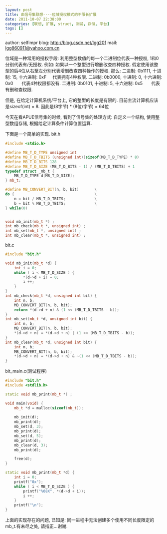 ```yaml
---
layout: post
title: 由信号集联想----位域授权模式的不限长扩展
date: 2011-10-07 22:38:00
categories: [联想, 扩展, struct, 测试, 存储, 平台]
tags: []
---
```

author: selfimpr
blog: http://blog.csdn.net/lgg201
mail: lgg860911@yahoo.com.cn

位域是一种常用的授权手段: 利用整型数值的每一个二进制位代表一种授权, 1和0分别代表有/无授权.
例如:
如果以一个整型进行增删改查四种授权.
假定使用该整型的后4位从右至左分别代表增删改查四种操作的授权. 那么:
二进制: 0b1111, 十进制: 15, 十六进制: 0xF     代表拥有4种权限.
二进制: 0b0000, 十进制: 0, 十六进制: 0x0       代表4种权限都没有.
二进制: 0b0101, 十进制: 5, 十六进制: 0x5       代表有删和查权限.

但是, 在给定计算机系统/平台上, 它的整型的长度是有限的. 目前主流计算机应该是sizeof(int) = 8. 因此是(8字节) * (8位/字节) = 64位

今天在看APUE信号集的时候, 看到了信号集的处理方式: 自定义一个结构, 使用整型数组存储, 根据给定计算条件计算位置运算.

下面是一个简单的实现.
bit.h


```cpp
#include <stdio.h>

#define MB_T_D_TYPE unsigned int 
#define MB_T_D_TBITS (unsigned int)(sizeof(MB_T_D_TYPE) * 8)
#define MB_T_D_BITS 128
#define MB_T_D_SIZE (MB_T_D_BITS - 1) / (MB_T_D_TBITS) + 1
typedef struct _mb_t {
	MB_T_D_TYPE d[MB_T_D_SIZE];
} mb_t;

#define MB_CONVERT_BIT(n, b, bit)		\
do {									\
	n = bit / MB_T_D_TBITS;				\
	b = bit % MB_T_D_TBITS;				\
} while(0)


void mb_init(mb_t *) ;
int mb_check(mb_t *, unsigned int) ;
int mb_set(mb_t *, unsigned int) ;
int mb_clear(mb_t *, unsigned int) ;

```

bit.c

```cpp
#include "bit.h"

void mb_init(mb_t *d) {
	int i = 0;
	while ( i < MB_T_D_SIZE ) {
		*(d->d + i) = 0;
		i ++;
	}
}
int mb_check(mb_t *d, unsigned int bit) {
	int n, b;
	MB_CONVERT_BIT(n, b, bit);
	return *(d->d + n) & (1 << (MB_T_D_TBITS - b));
}
int mb_set(mb_t *d, unsigned int bit) {
	int n, b;
	MB_CONVERT_BIT(n, b, bit);
	*(d->d + n) = *(d->d + n) | (1 << (MB_T_D_TBITS - b));
}
int mb_clear(mb_t *d, unsigned int bit) {
	int n, b;
	MB_CONVERT_BIT(n, b, bit);
	*(d->d + n) = *(d->d + n) & ~(1 << (MB_T_D_TBITS - b));
}

```

bit_main.c(测试程序)

```cpp
#include "bit.h"
#include <stdlib.h>

static void mb_print(mb_t *) ;

void main(void) {
	mb_t *d = malloc(sizeof(mb_t));
	
	mb_init(d);
	mb_print(d);
	mb_set(d, 3);
	mb_print(d);
	mb_set(d, 5);
	mb_print(d);
	mb_clear(d, 3);
	mb_print(d);

	free(d);
}

static void mb_print(mb_t *d) {
	int i = 0;
	printf("0x");
	while ( i < MB_T_D_SIZE ) {
		printf("%08X", *(d->d + i));
		i ++;
	}
	printf("\n");
}

```

上面的实现存在的问题, 已知是: 同一进程中无法创建多个使用不同长度限定的mb_t.有未尽之处, 请指正...谢谢.

